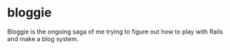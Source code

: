 bloggie
=======

Bloggie is the ongoing saga of me trying to figure out how to play with Rails and make a blog system.